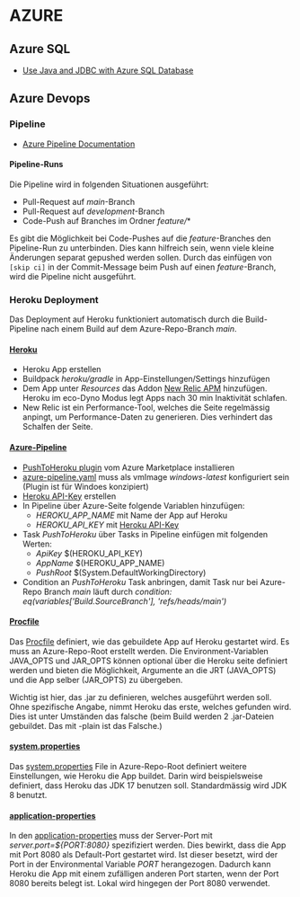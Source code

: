 # AZURE
## Azure SQL
* [Use Java and JDBC with Azure SQL Database](https://learn.microsoft.com/en-us/azure/azure-sql/database/connect-query-java?view=azuresql)

## Azure Devops
### Pipeline
* [Azure Pipeline Documentation](https://learn.microsoft.com/en-us/azure/devops/pipelines/?view=azure-devops)

#### Pipeline-Runs
Die Pipeline wird in folgenden Situationen ausgeführt:
* Pull-Request auf *main*-Branch
* Pull-Request auf *development*-Branch
* Code-Push auf Branches im Ordner *feature/**

Es gibt die Möglichkeit bei Code-Pushes auf die *feature*-Branches den Pipeline-Run zu unterbinden. Dies kann hilfreich sein, wenn viele kleine Änderungen separat
gepushed werden sollen. Durch das einfügen von `[skip ci]` in der Commit-Message beim Push auf einen *feature*-Branch, wird die Pipeline nicht ausgeführt.

### Heroku Deployment
Das Deployment auf Heroku funktioniert automatisch durch die Build-Pipeline nach einem Build auf dem Azure-Repo-Branch *main*.

#### [Heroku](https://dashboard.heroku.com/apps)
* Heroku App erstellen
* Buildpack *heroku/gradle* in App-Einstellungen/Settings hinzufügen
* Dem App unter *Resources* das Addon [New Relic APM](https://elements.heroku.com/addons/newrelic) hinzufügen. Heroku im eco-Dyno Modus legt Apps nach 30 min Inaktivität schlafen.
* New Relic ist ein Performance-Tool, welches die Seite regelmässig anpingt, um Performance-Daten zu generieren. Dies verhindert das Schalfen der Seite.

#### [Azure-Pipeline](../../azure-pipelines.yml)
* [PushToHeroku plugin](https://marketplace.visualstudio.com/items?itemName=ckrnstck.devops-heroku-tools) vom Azure Marketplace installieren
* [azure-pipeline.yaml](../../azure-pipelines.yml) muss als vmImage *windows-latest* konfiguriert sein (Plugin ist für Windoes konzipiert)
* [Heroku API-Key](https://dashboard.heroku.com/account/applications) erstellen
* In Pipeline über Azure-Seite folgende Variablen hinzufügen:
  * *HEROKU_APP_NAME* mit Name der App auf Heroku
  * *HEROKU_API_KEY* mit [Heroku API-Key](https://dashboard.heroku.com/account/applications)
* Task *PushToHeroku* über Tasks in Pipeline einfügen mit folgenden Werten:
  * *ApiKey* $(HEROKU_API_KEY)
  * *AppName* $(HEROKU_APP_NAME)
  * *PushRoot* $(System.DefaultWorkingDirectory)
* Condition an *PushToHeroku* Task anbringen, damit Task nur bei Azure-Repo Branch *main* läuft durch *condition: eq(variables['Build.SourceBranch'], 'refs/heads/main')*

#### [Procfile](../../Procfile)
Das [Procfile](../../Procfile) definiert, wie das gebuildete App auf Heroku gestartet wird. Es muss an Azure-Repo-Root erstellt werden.
Die Environment-Variablen JAVA_OPTS und JAR_OPTS können optional über die Heroku seite definiert werden und bieten die Möglichkeit,
Argumente an die JRT (JAVA_OPTS) und die App selber (JAR_OPTS) zu übergeben.

Wichtig ist hier, das .jar zu definieren, welches ausgeführt werden soll. Ohne spezifische Angabe, nimmt Heroku das erste, welches gefunden wird.
Dies ist unter Umständen das falsche (beim Build werden 2 .jar-Dateien gebuildet. Das mit -plain ist das Falsche.)

#### [system.properties](../../system.properties)
Das [system.properties](../../system.properties) File in Azure-Repo-Root definiert weitere Einstellungen, wie Heroku die App buildet.
Darin wird beispielsweise definiert, dass Heroku das JDK 17 benutzen soll. Standardmässig wird JDK 8 benutzt.

#### [application-properties](../../src/main/resources/application.properties)
In den [application-properties](../../src/main/resources/application.properties) muss der Server-Port mit *server.port=${PORT:8080}* spezifiziert werden.
Dies bewirkt, dass die App mit Port 8080 als Default-Port gestartet wird. Ist dieser besetzt, wird der Port in der Environmental Variable *PORT* herangezogen.
Dadurch kann Heroku die App mit einem zufälligen anderen Port starten, wenn der Port 8080 bereits belegt ist. Lokal wird hingegen der Port 8080 verwendet.